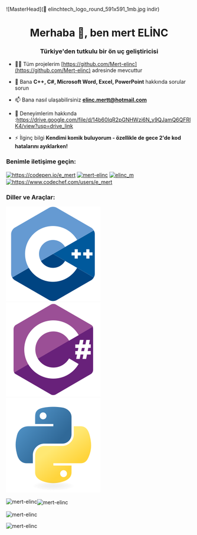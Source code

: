 ![MasterHead](🔗 elinchtech_logo_round_591x591_1mb.jpg indir)




<h1 align="center">Merhaba 👋, ben mert ELİNC</h1>
<h3 align="center">Türkiye'den tutkulu bir ön uç geliştiricisi</h3>


- 👨‍💻 Tüm projelerim [https://github.com/Mert-elinc](https://github.com/Mert-elinc) adresinde mevcuttur

- 💬 Bana **C++, C#, Microsoft Word, Excel, PowerPoint** hakkında sorular sorun

- 📫 Bana nasıl ulaşabilirsiniz **elinc.mertt@hotmail.com**

- 📄 Deneyimlerim hakkında :https://drive.google.com/file/d/14b60lqR2pGNHWzi6N_y9QJamQ6QFRlK4/view?usp=drive_link
- ⚡ İlginç bilgi **Kendimi komik buluyorum - özellikle de gece 2'de kod hatalarını ayıklarken!**

<h3 align="left">Benimle iletişime geçin:</h3>
<p align="left">
<a href="https://codepen.io/https://codepen.io/e_mert" target="blank"><img align="center" src="https://raw.githubusercontent.com/rahuldkjain/github-profile-readme-generator/master/src/images/icons/Social/codepen.svg" alt="https://codepen.io/e_mert" height="30" width="40" /></a>
<a href="https://linkedin.com/in/mert-elinc" target="blank"><img align="center" src="https://raw.githubusercontent.com/rahuldkjain/github-profile-readme-generator/master/src/images/icons/Social/linked-in-alt.svg" alt="mert-elinc" height="30" width="40" /></a>
<a href="https://instagram.com/eli̇nc_m" target="blank"><img align="center" src="https://raw.githubusercontent.com/rahuldkjain/github-profile-readme-generator/master/src/images/icons/Social/instagram.svg" alt="eli̇nc_m" height="30" width="40" /></a>
<a href="https://www.codechef.com/users/https://www.codechef.com/users/e_mert" target="blank"><img align="center" src="https://cdn.jsdelivr.net/npm/simple-icons@3.1.0/icons/codechef.svg" alt="https://www.codechef.com/users/e_mert" height="30" width="40" /></a>
</p>

<h3 align="left">Diller ve Araçlar:</h3>
<p align="left"> <a href="https://www.w3schools.com/cpp/" target="_blank" rel="noreferrer"> <img src="https://raw.githubusercontent.com/devicons/devicon/master/icons/cplusplus/cplusplus-original.svg" alt="cplusplus" genişlik="40" yükseklik="40"/> </a> <a href="https://www.w3schools.com/cs/" target="_blank" rel="noreferrer"> <img src="https://raw.githubusercontent.com/devicons/devicon/master/icons/csharp/csharp-original.svg" alt="csharp" genişlik="40" yükseklik="40"/> </a> <a href="https://www.python.org" target="_blank" rel="noreferrer"> <img src="https://raw.githubusercontent.com/devicons/devicon/master/icons/python/python-original.svg" alt="python" genişlik="40" yükseklik="40"/> </a> </p>

<p><img align="left" src="https://github-readme-stats.vercel.app/api/top-langs?username=mert-elinc&show_icons=true&locale=tr&layout=compact" alt="mert-elinc" /></p>

<p> <img align="center" src="https://github-readme-stats.vercel.app/api?username=mert-elinc&show_icons=true&locale=tr" alt="mert-elinc" /></p>

<p><img align="center" src="https://github-readme-streak-stats.herokuapp.com/?user=mert-elinc&" alt="mert-elinc" /></p>


<p align="left"> <img src="https://komarev.com/ghpvc/?username=mert-elinc&label=Profile%20views&color=0e75b6&style=flat" alt="mert-elinc" /> </p>
